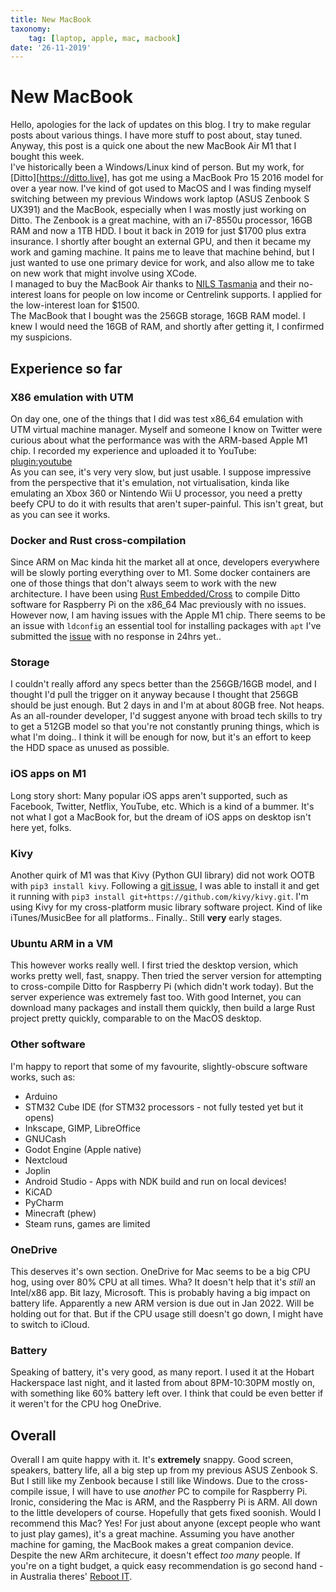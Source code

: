 ```yaml
---
title: New MacBook
taxonomy:
	tag: [laptop, apple, mac, macbook]
date: '26-11-2019'
---
```


# New MacBook
Hello, apologies for the lack of updates on this blog. I try to make regular posts about various things. I have more stuff to post about, stay tuned.  
Anyway, this post is a quick one about the new MacBook Air M1 that I bought this week.  
I've historically been a Windows/Linux kind of person. But my work, for [Ditto][https://ditto.live], has got me using a MacBook Pro 15 2016 model for over a year now. I've kind of got used to MacOS and I was finding myself switching between my previous Windows work laptop (ASUS Zenbook S UX391) and the MacBook, especially when I was mostly just working on Ditto.
The Zenbook is a great machine, with an i7-8550u processor, 16GB RAM and now a 1TB HDD. I bout it back in 2019 for just $1700 plus extra insurance. I shortly after bought an external GPU, and then it became my work and gaming machine. 
It pains me to leave that machine behind, but I just wanted to use one primary device for work, and also allow me to take on new work that might involve using XCode.  
I managed to buy the MacBook Air thanks to [NILS Tasmania](https://nilstasmania.org.au) and their no-interest loans for people on low income or Centrelink supports. I applied for the low-interest loan for $1500.  
The MacBook that I bought was the 256GB storage, 16GB RAM model. I knew I would need the 16GB of RAM, and shortly after getting it, I confirmed my suspicions.

## Experience so far
### X86 emulation with UTM
On day one, one of the things that I did was test x86_64 emulation with UTM virtual machine manager. Myself and someone I know on Twitter were curious about what the performance was with the ARM-based Apple M1 chip. I recorded my experience and uploaded it to YouTube:   
[plugin:youtube](https://www.youtube.com/watch?v=3jgcRWXtd8A)  
As you can see, it's very very slow, but just usable. I suppose impressive from the perspective that it's emulation, not virtualisation, kinda like emulating an Xbox 360 or Nintendo Wii U processor, you need a pretty beefy CPU to do it with results that aren't super-painful. This isn't great, but as you can see it works.  
### Docker and Rust cross-compilation
Since ARM on Mac kinda hit the market all at once, developers everywhere will be slowly porting everything over to M1. Some docker containers are one of those things that don't always seem to work with the new architecture. I have been using [Rust Embedded/Cross](https://github.com/rust-embedded/cross) to compile Ditto software for Raspberry Pi on the x86_64 Mac previously with no issues. However now, I am having issues with the Apple M1 chip. There seems to be an issue with `ldconfig` an essential tool for installing packages with `apt` I've submitted the [issue](https://github.com/rust-embedded/cross/issues/614) with no response in 24hrs yet.. 
### Storage
I couldn't really afford any specs better than the 256GB/16GB model, and I thought I'd pull the trigger on it anyway because I thought that 256GB should be just enough. But 2 days in and I'm at about 80GB free. Not heaps. As an all-rounder developer, I'd suggest anyone with broad tech skills to try to get a 512GB model so that you're not constantly pruning things, which is what I'm doing.. I think it will be enough for now, but it's an effort to keep the HDD space as unused as possible.
### iOS apps on M1
Long story short: Many popular iOS apps aren't supported, such as Facebook, Twitter, Netflix, YouTube, etc. Which is a kind of a bummer. It's not what I got a MacBook for, but the dream of iOS apps on desktop isn't here yet, folks.
### Kivy
Another quirk of M1 was that Kivy (Python GUI library) did not work OOTB with `pip3 install kivy`. Following a [git issue](https://github.com/kivy/kivy/issues/7668), I was able to install it and get it running with `pip3 install git+https://github.com/kivy/kivy.git`. I'm using Kivy for my cross-platform music library software project. Kind of like iTunes/MusicBee for all platforms.. Finally.. Still **very** early stages.
### Ubuntu ARM in a VM
This however works really well. I first tried the desktop version, which works pretty well, fast, snappy. Then tried the server version for attempting to cross-compile Ditto for Raspberry Pi (which didn't work today). But the server experience was extremely fast too. With good Internet, you can download many packages and install them quickly, then build a large Rust project pretty quickly, comparable to on the MacOS desktop.
### Other software
I'm happy to report that some of my favourite, slightly-obscure software works, such as:
* Arduino
* STM32 Cube IDE (for STM32 processors - not fully tested yet but it opens)
* Inkscape, GIMP, LibreOffice
* GNUCash
* Godot Engine (Apple native)
* Nextcloud
* Joplin
* Android Studio - Apps with NDK build and run on local devices!
* KiCAD
* PyCharm
* Minecraft (phew)
* Steam runs, games are limited
### OneDrive
This deserves it's own section. OneDrive for Mac seems to be a big CPU hog, using over 80% CPU at all times. Wha?
It doesn't help that it's *still* an Intel/x86 app. Bit lazy, Microsoft. This is probably having a big impact on battery life. Apparently a new ARM version is due out in Jan 2022. Will be holding out for that. But if the CPU usage still doesn't go down, I might have to switch to iCloud.
### Battery
Speaking of battery, it's very good, as many report. I used it at the Hobart Hackerspace last night, and it lasted from about 8PM-10:30PM mostly on, with something like 60% battery left over. I think that could be even better if it weren't for the CPU hog OneDrive.

## Overall
Overall I am quite happy with it. It's **extremely** snappy. Good screen, speakers, battery life, all a big step up from my previous ASUS Zenbook S. But I still like my Zenbook because I still like Windows. Due to the cross-compile issue, I will have to use *another* PC to compile for Raspberry Pi. Ironic, considering the Mac is ARM, and the Raspberry Pi is ARM. All down to the little developers of course. Hopefully that gets fixed soonish.
Would I recommend this Mac? Yes! For just about anyone (except people who want to just play games), it's a great machine. Assuming you have another machine for gaming, the MacBook makes a great companion device. Despite the new ARm architecure, it doesn't effect *too many* people.
If you're on a tight budget, a quick easy recommendation is go second hand - in Australia theres' [Reboot IT](https://www.reboot-it.com.au).



